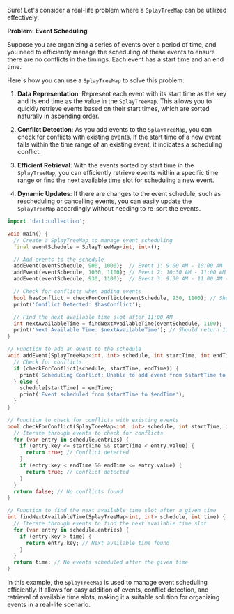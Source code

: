 Sure! Let's consider a real-life problem where a `SplayTreeMap` can be utilized effectively:

**Problem: Event Scheduling**

Suppose you are organizing a series of events over a period of time, and you need to efficiently manage the scheduling of these events to ensure there are no conflicts in the timings. Each event has a start time and an end time.

Here's how you can use a `SplayTreeMap` to solve this problem:

1. **Data Representation**: Represent each event with its start time as the key and its end time as the value in the `SplayTreeMap`. This allows you to quickly retrieve events based on their start times, which are sorted naturally in ascending order.

2. **Conflict Detection**: As you add events to the `SplayTreeMap`, you can check for conflicts with existing events. If the start time of a new event falls within the time range of an existing event, it indicates a scheduling conflict.

3. **Efficient Retrieval**: With the events sorted by start time in the `SplayTreeMap`, you can efficiently retrieve events within a specific time range or find the next available time slot for scheduling a new event.

4. **Dynamic Updates**: If there are changes to the event schedule, such as rescheduling or cancelling events, you can easily update the `SplayTreeMap` accordingly without needing to re-sort the events.

```dart
import 'dart:collection';

void main() {
  // Create a SplayTreeMap to manage event scheduling
  final eventSchedule = SplayTreeMap<int, int>();

  // Add events to the schedule
  addEvent(eventSchedule, 900, 1000);  // Event 1: 9:00 AM - 10:00 AM
  addEvent(eventSchedule, 1030, 1100); // Event 2: 10:30 AM - 11:00 AM
  addEvent(eventSchedule, 930, 1100);  // Event 3: 9:30 AM - 11:00 AM (Conflict)

  // Check for conflicts when adding events
  bool hasConflict = checkForConflict(eventSchedule, 930, 1100); // Should return true
  print('Conflict Detected: $hasConflict');

  // Find the next available time slot after 11:00 AM
  int nextAvailableTime = findNextAvailableTime(eventSchedule, 1100);
  print('Next Available Time: $nextAvailableTime'); // Should return 1100 (11:00 AM)
}

// Function to add an event to the schedule
void addEvent(SplayTreeMap<int, int> schedule, int startTime, int endTime) {
  // Check for conflicts
  if (checkForConflict(schedule, startTime, endTime)) {
    print('Scheduling Conflict: Unable to add event from $startTime to $endTime');
  } else {
    schedule[startTime] = endTime;
    print('Event scheduled from $startTime to $endTime');
  }
}

// Function to check for conflicts with existing events
bool checkForConflict(SplayTreeMap<int, int> schedule, int startTime, int endTime) {
  // Iterate through events to check for conflicts
  for (var entry in schedule.entries) {
    if (entry.key <= startTime && startTime < entry.value) {
      return true; // Conflict detected
    }
    if (entry.key < endTime && endTime <= entry.value) {
      return true; // Conflict detected
    }
  }
  return false; // No conflicts found
}

// Function to find the next available time slot after a given time
int findNextAvailableTime(SplayTreeMap<int, int> schedule, int time) {
  // Iterate through events to find the next available time slot
  for (var entry in schedule.entries) {
    if (entry.key > time) {
      return entry.key; // Next available time found
    }
  }
  return time; // No events scheduled after the given time
}
```

In this example, the `SplayTreeMap` is used to manage event scheduling efficiently. It allows for easy addition of events, conflict detection, and retrieval of available time slots, making it a suitable solution for organizing events in a real-life scenario.